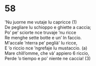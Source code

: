# 58
  
'Nu juorne me vutaje lu capricce (1)  
De pegliare lu schioppo e ghiette a caccia;  
Po’ pe’ sciorte nce truvaje ’nu ricce  
Re menghe sette botte e un’ In faccio.  
M'accale ’nterra pe’ peglià' Iu ricce,  
E ’o riccio nce ’ngrefaje Iu mustaccio. (a)  
Mare chìll’omme, che và’ appiero 6 riccio,  
Perde ’o tiempo e po' niente ne caccia! (3)  
  

